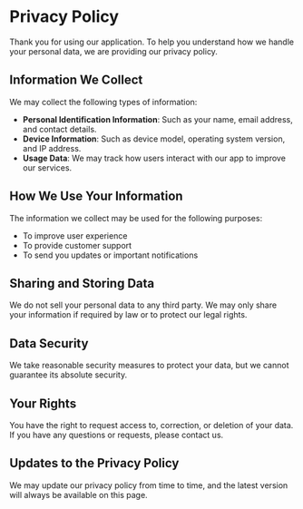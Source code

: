 # Privacy Policy

Thank you for using our application. To help you understand how we handle your personal data, we are providing our privacy policy.

## Information We Collect
We may collect the following types of information:
- **Personal Identification Information**: Such as your name, email address, and contact details.
- **Device Information**: Such as device model, operating system version, and IP address.
- **Usage Data**: We may track how users interact with our app to improve our services.

## How We Use Your Information
The information we collect may be used for the following purposes:
- To improve user experience
- To provide customer support
- To send you updates or important notifications

## Sharing and Storing Data
We do not sell your personal data to any third party. We may only share your information if required by law or to protect our legal rights.

## Data Security
We take reasonable security measures to protect your data, but we cannot guarantee its absolute security.

## Your Rights
You have the right to request access to, correction, or deletion of your data. If you have any questions or requests, please contact us.

## Updates to the Privacy Policy
We may update our privacy policy from time to time, and the latest version will always be available on this page.
